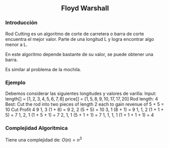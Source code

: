 <div align="center">
  
  ## Floyd Warshall
 
</div>

### Introducción

Rod Cutting es un algoritmo de corte de carretera o barra de corte encuentra el mejor valor. Parte de una longitud L y logra encontrar algo menor a L.

En este algoritmo depende bastante de su valor, se puede obtener una barra.

Es similar al problema de la mochila.


### Ejemplo

Debemos considerar las siguientes longitudes y valores de varilla:
Input:
length[] = $[1, 2, 3, 4, 5, 6, 7, 8]$
price[] = $[1, 5, 8, 9, 10, 17, 17, 20]$
Rod length: 4
Best: Cut the rod into two pieces of length 2 each to gain revenue of 5 + 5 = 10
Cut           Profit
4                9
1, 3            (1 + 8) = 9
2, 2            (5 + 5) = 10
3, 1            (8 + 1) = 9
1, 1, 2         (1 + 1 + 5) = 7
1, 2, 1         (1 + 5 + 1) = 7
2, 1, 1         (5 + 1 + 1) = 7
1, 1, 1, 1      (1 + 1 + 1 + 1) = 4


 ### Complejidad Algoritmica
 
Tiene una complejidad de: $O(n)=n^3$

 

</div>
